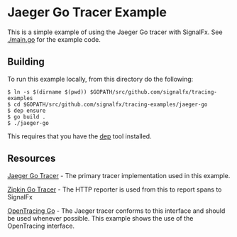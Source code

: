 # Jaeger Go Tracer Example

This is a simple example of using the Jaeger Go tracer with SignalFx.  See
[./main.go](./main.go) for the example code.

## Building

To run this example locally, from this directory do the following:

```
$ ln -s $(dirname $(pwd)) $GOPATH/src/github.com/signalfx/tracing-examples
$ cd $GOPATH/src/github.com/signalfx/tracing-examples/jaeger-go
$ dep ensure
$ go build .
$ ./jaeger-go
```

This requires that you have the [dep](https://github.com/golang/dep) tool
installed.

## Resources

[Jaeger Go Tracer](https://github.com/jaegertracing/jaeger-client-go) - The
primary tracer implementation used in this example.

[Zipkin Go Tracer](https://github.com/openzipkin/zipkin-go) - The HTTP reporter is
used from this to report spans to SignalFx

[OpenTracing Go](https://github.com/opentracing/opentracing-go) - The Jaeger
tracer conforms to this interface and should be used whenever possible.  This
example shows the use of the OpenTracing interface.
